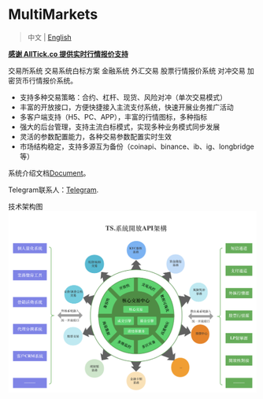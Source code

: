 # MultiMarkets
> 中文 | [English](https://github.com/CTradeExchange/.github/blob/master/profile/README.md)
 
**[感谢 AllTick.co 提供实时行情报价支持](https://github.com/alltick)**

交易所系统  交易系统白标方案 金融系统 外汇交易 股票行情报价系统 对冲交易 加密货币行情报价系统。

- 支持多种交易策略：合约、杠杆、现货、风险对冲（单次交易模式）
- 丰富的开放接口，方便快捷接入主流支付系统，快速开展业务推广活动
- 多客户端支持（H5、PC、APP），丰富的行情图标，多种指标
- 强大的后台管理，支持主流白标模式，实现多种业务模式同步发展
- 灵活的参数配置能力，各种交易参数配置实时生效
- 市场结构稳定，支持多源互为备份（coinapi、binance、ib、ig、longbridge等）

系统介绍文档[Document](https://github.com/CTradeExchange/docs)。

Telegram联系人：[Telegram](https://t.me/Nana_support).



技术架构图
![Diagram](https://github.com/CTradeExchange/.github/blob/master/profile/architecture.png)
